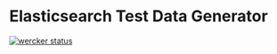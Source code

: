 # Elasticsearch Test Data Generator

[![wercker status](https://app.wercker.com/status/a2ca069f2e66036f0d8b80b49ef7c666/m "wercker status")](https://app.wercker.com/project/bykey/a2ca069f2e66036f0d8b80b49ef7c666)
